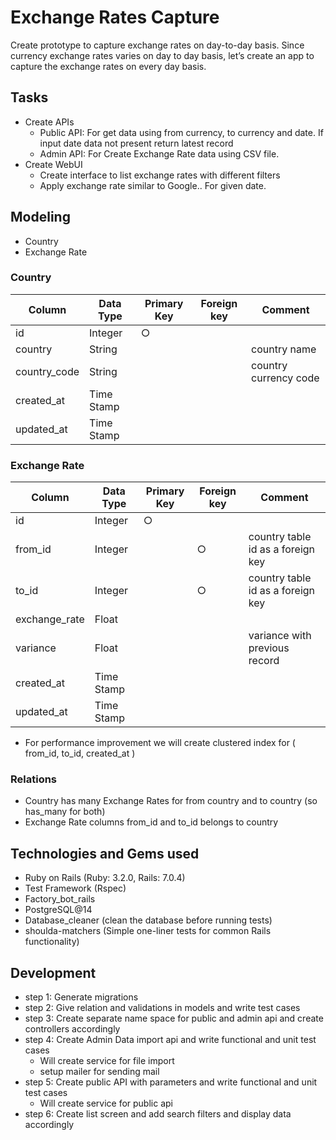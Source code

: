 # Exchange Rates Capture

Create prototype to capture exchange rates on day-to-day basis. Since currency exchange rates varies on day to day basis, let’s create an app to capture the exchange rates on every day basis.

## Tasks

- Create APIs
  - Public API: For get data using from currency, to currency and date. If input date data not present return latest record
  - Admin API: For Create Exchange Rate data using CSV file.
- Create WebUI
  - Create interface to list exchange rates with different filters
  - Apply exchange rate similar to Google.. For given date.

## Modeling

- Country
- Exchange Rate

### Country

| Column       | Data Type  | Primary Key | Foreign key | Comment               |
| ------------ | ---------- | ----------- | ----------- | --------------------- |
| id           | Integer    | ○           |             |                       |
| country      | String     |             |             | country name          |
| country_code | String     |             |             | country currency code |
| created_at   | Time Stamp |             |             |                       |
| updated_at   | Time Stamp |             |             |                       |

### Exchange Rate

| Column        | Data Type  | Primary Key | Foreign key | Comment                           |
| ------------- | ---------- | ----------- | ----------- | --------------------------------- |
| id            | Integer    | ○           |             |                                   |
| from_id       | Integer    |             | ○           | country table id as a foreign key |
| to_id         | Integer    |             | ○           | country table id as a foreign key |
| exchange_rate | Float      |             |             |                                   |
| variance      | Float      |             |             | variance with previous record     |
| created_at    | Time Stamp |             |             |                                   |
| updated_at    | Time Stamp |             |             |                                   |

- For performance improvement we will create clustered index for ( from_id, to_id, created_at )

### Relations

- Country has many Exchange Rates for from country and to country (so has_many for both)
- Exchange Rate columns from_id and to_id belongs to country

## Technologies and Gems used

- Ruby on Rails (Ruby: 3.2.0, Rails: 7.0.4)
- Test Framework (Rspec)
- Factory_bot_rails
- PostgreSQL@14
- Database_cleaner (clean the database before running tests)
- shoulda-matchers (Simple one-liner tests for common Rails functionality)

## Development

- step 1: Generate migrations
- step 2: Give relation and validations in models and write test cases
- step 3: Create separate name space for public and admin api and create controllers accordingly
- step 4: Create Admin Data import api and write functional and unit test cases
  - Will create service for file import
  - setup mailer for sending mail
- step 5: Create public API with parameters and write functional and unit test cases
  - Will create service for public api
- step 6: Create list screen and add search filters and display data accordingly
